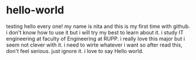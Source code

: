 # hello-world
testing
hello every one! 
my name is nita and this is my first time with github. i don't know how to use it but i will try my best to learn about it. 
i study IT engineering at faculty of Engineering at RUPP. i really love this major but i seem not clever with it. 
i need to wirte whatever i want so after read this, don't feel serious. just ignore it. i love to say Hello world.


